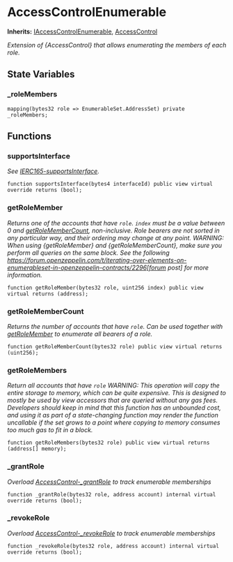 # AccessControlEnumerable
**Inherits:**
[IAccessControlEnumerable](/lib/openzeppelin-contracts/contracts/access/extensions/IAccessControlEnumerable.sol/interface.IAccessControlEnumerable.md), [AccessControl](/lib/openzeppelin-contracts/contracts/access/AccessControl.sol/abstract.AccessControl.md)

*Extension of {AccessControl} that allows enumerating the members of each role.*


## State Variables
### _roleMembers

```solidity
mapping(bytes32 role => EnumerableSet.AddressSet) private _roleMembers;
```


## Functions
### supportsInterface

*See [IERC165-supportsInterface](/lib/openzeppelin-contracts/contracts/access/extensions/AccessControlDefaultAdminRules.sol/abstract.AccessControlDefaultAdminRules.md#supportsinterface).*


```solidity
function supportsInterface(bytes4 interfaceId) public view virtual override returns (bool);
```

### getRoleMember

*Returns one of the accounts that have `role`. `index` must be a
value between 0 and [getRoleMemberCount](/lib/openzeppelin-contracts/contracts/access/extensions/AccessControlEnumerable.sol/abstract.AccessControlEnumerable.md#getrolemembercount), non-inclusive.
Role bearers are not sorted in any particular way, and their ordering may
change at any point.
WARNING: When using {getRoleMember} and {getRoleMemberCount}, make sure
you perform all queries on the same block. See the following
https://forum.openzeppelin.com/t/iterating-over-elements-on-enumerableset-in-openzeppelin-contracts/2296[forum post]
for more information.*


```solidity
function getRoleMember(bytes32 role, uint256 index) public view virtual returns (address);
```

### getRoleMemberCount

*Returns the number of accounts that have `role`. Can be used
together with [getRoleMember](/lib/openzeppelin-contracts/contracts/access/extensions/AccessControlEnumerable.sol/abstract.AccessControlEnumerable.md#getrolemember) to enumerate all bearers of a role.*


```solidity
function getRoleMemberCount(bytes32 role) public view virtual returns (uint256);
```

### getRoleMembers

*Return all accounts that have `role`
WARNING: This operation will copy the entire storage to memory, which can be quite expensive. This is designed
to mostly be used by view accessors that are queried without any gas fees. Developers should keep in mind that
this function has an unbounded cost, and using it as part of a state-changing function may render the function
uncallable if the set grows to a point where copying to memory consumes too much gas to fit in a block.*


```solidity
function getRoleMembers(bytes32 role) public view virtual returns (address[] memory);
```

### _grantRole

*Overload [AccessControl-_grantRole](/lib/openzeppelin-contracts/contracts/access/extensions/AccessControlDefaultAdminRules.sol/abstract.AccessControlDefaultAdminRules.md#_grantrole) to track enumerable memberships*


```solidity
function _grantRole(bytes32 role, address account) internal virtual override returns (bool);
```

### _revokeRole

*Overload [AccessControl-_revokeRole](/lib/openzeppelin-contracts/contracts/access/extensions/AccessControlDefaultAdminRules.sol/abstract.AccessControlDefaultAdminRules.md#_revokerole) to track enumerable memberships*


```solidity
function _revokeRole(bytes32 role, address account) internal virtual override returns (bool);
```

